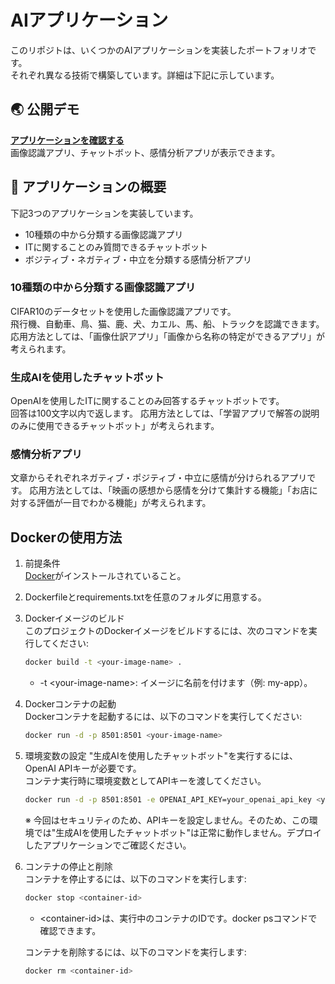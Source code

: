 # AIアプリケーション
このリポジトは、いくつかのAIアプリケーションを実装したポートフォリオです。  
それぞれ異なる技術で構築しています。詳細は下記に示しています。

## 🌏 公開デモ
**[アプリケーションを確認する](http://35.72.5.0:8501)**  
画像認識アプリ、チャットボット、感情分析アプリが表示できます。

## :pushpin: アプリケーションの概要
下記3つのアプリケーションを実装しています。
- 10種類の中から分類する画像認識アプリ
- ITに関することのみ質問できるチャットボット
- ボジティブ・ネガティブ・中立を分類する感情分析アプリ

### 10種類の中から分類する画像認識アプリ
CIFAR10のデータセットを使用した画像認識アプリです。  
飛行機、自動車、鳥、猫、鹿、犬、カエル、馬、船、トラックを認識できます。  
応用方法としては、「画像仕訳アプリ」「画像から名称の特定ができるアプリ」が考えられます。

### 生成AIを使用したチャットボット
OpenAIを使用したITに関することのみ回答するチャットボットです。  
回答は100文字以内で返します。
応用方法としては、「学習アプリで解答の説明のみに使用できるチャットボット」が考えられます。

### 感情分析アプリ
文章からそれぞれネガティブ・ポジティブ・中立に感情が分けられるアプリです。
応用方法としては、「映画の感想から感情を分けて集計する機能」「お店に対する評価が一目でわかる機能」が考えられます。


## Dockerの使用方法
1. 前提条件  
[Docker](https://docs.docker.com/get-docker/)がインストールされていること。

2. Dockerfileとrequirements.txtを任意のフォルダに用意する。

3. Dockerイメージのビルド  
このプロジェクトのDockerイメージをビルドするには、次のコマンドを実行してください:
   ```bash
   docker build -t <your-image-name> .
   ```
   - -t \<your-image-name\>: イメージに名前を付けます（例: my-app）。

4. Dockerコンテナの起動  
Dockerコンテナを起動するには、以下のコマンドを実行してください:
   ```bash
   docker run -d -p 8501:8501 <your-image-name>
   ```
   
5. 環境変数の設定
"生成AIを使用したチャットボット"を実行するには、OpenAI APIキーが必要です。  
コンテナ実行時に環境変数としてAPIキーを渡してください。
   ```bash
   docker run -d -p 8501:8501 -e OPENAI_API_KEY=your_openai_api_key <your-image-name>
   ```
   ※ 今回はセキュリティのため、APIキーを設定しません。そのため、この環境では"生成AIを使用したチャットボット"は正常に動作しません。デプロイしたアプリケーションでご確認ください。

6. コンテナの停止と削除  
コンテナを停止するには、以下のコマンドを実行します:
   ```bash
   docker stop <container-id>
   ```
   - \<container-id\>は、実行中のコンテナのIDです。docker psコマンドで確認できます。

   コンテナを削除するには、以下のコマンドを実行します:
   ```bash
   docker rm <container-id>
   ```

